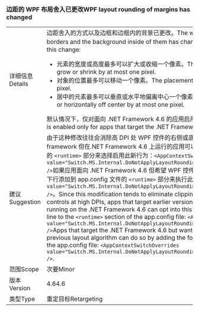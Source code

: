 ### <a name="wpf-layout-rounding-of-margins-has-changed"></a><span data-ttu-id="341cb-101">边距的 WPF 布局舍入已更改</span><span class="sxs-lookup"><span data-stu-id="341cb-101">WPF layout rounding of margins has changed</span></span>

|   |   |
|---|---|
|<span data-ttu-id="341cb-102">详细信息</span><span class="sxs-lookup"><span data-stu-id="341cb-102">Details</span></span>|<span data-ttu-id="341cb-103">边距舍入的方式以及边框和边框内的背景已更改。</span><span class="sxs-lookup"><span data-stu-id="341cb-103">The way in which margins are rounded and borders and the background inside of them has changed.</span></span> <span data-ttu-id="341cb-104">此更改的结果是：</span><span class="sxs-lookup"><span data-stu-id="341cb-104">As a result of this change:</span></span><ul><li><span data-ttu-id="341cb-105">元素的宽度或高度最多可以扩大或收缩一个像素。</span><span class="sxs-lookup"><span data-stu-id="341cb-105">The width or height of elements may grow or shrink by at most one pixel.</span></span></li><li><span data-ttu-id="341cb-106">对象的位置最多可以移动一个像素。</span><span class="sxs-lookup"><span data-stu-id="341cb-106">The placement of an object can move by at most one pixel.</span></span></li><li><span data-ttu-id="341cb-107">居中的元素最多可以垂直或水平地偏离中心一个像素。</span><span class="sxs-lookup"><span data-stu-id="341cb-107">Centered elements can be vertically or horizontally off center by at most one pixel.</span></span></li></ul><span data-ttu-id="341cb-108">默认情况下，仅对面向 .NET Framework 4.6 的应用启用此新布局。</span><span class="sxs-lookup"><span data-stu-id="341cb-108">By default, this new layout is enabled only for apps that target the .NET Framework 4.6.</span></span>|
|<span data-ttu-id="341cb-109">建议</span><span class="sxs-lookup"><span data-stu-id="341cb-109">Suggestion</span></span>|<span data-ttu-id="341cb-110">由于这种修改往往会消除高 DPI 处 WPF 控件的右侧或底部剪辑，因此面向早期版本的 .NET framework 但在.NET Framework 4.6 上运行的应用可以通过将下面的行添加到 app.config 文件的 <code>&lt;runtime&gt;</code> 部分来选择启用此新行为：<code>&lt;AppContextSwitchOverrides value=&quot;Switch.MS.Internal.DoNotApplyLayoutRoundingToMarginsAndBorderThickness=false&quot; /&gt;</code>如果应用面向 .NET Framework 4.6 但希望 WPF 控件使用之前的布局算法呈现，可以通过将以下行添加到 app.config 文件的 <code>&lt;runtime&gt;</code> 部分来执行此操作：<code>&lt;AppContextSwitchOverrides value=&quot;Switch.MS.Internal.DoNotApplyLayoutRoundingToMarginsAndBorderThickness=true&quot; /&gt;</code>。</span><span class="sxs-lookup"><span data-stu-id="341cb-110">Since this modification tends to eliminate clipping of the right or bottom of WPF controls at high DPIs, apps that target earlier versions of the .NET Framework but are running on the .NET Framework 4.6 can opt into this new behavior by adding the following line to the <code>&lt;runtime&gt;</code> section of the app.config file: <code>&lt;AppContextSwitchOverrides value=&quot;Switch.MS.Internal.DoNotApplyLayoutRoundingToMarginsAndBorderThickness=false&quot; /&gt;</code>Apps that target the .NET Framework 4.6 but want WPF controls to render using the previous layout algorithm can do so by adding the following line to the <code>&lt;runtime&gt;</code> section of the app.config file: <code>&lt;AppContextSwitchOverrides value=&quot;Switch.MS.Internal.DoNotApplyLayoutRoundingToMarginsAndBorderThickness=true&quot; /&gt;</code>.</span></span>|
|<span data-ttu-id="341cb-111">范围</span><span class="sxs-lookup"><span data-stu-id="341cb-111">Scope</span></span>|<span data-ttu-id="341cb-112">次要</span><span class="sxs-lookup"><span data-stu-id="341cb-112">Minor</span></span>|
|<span data-ttu-id="341cb-113">版本</span><span class="sxs-lookup"><span data-stu-id="341cb-113">Version</span></span>|<span data-ttu-id="341cb-114">4.6</span><span class="sxs-lookup"><span data-stu-id="341cb-114">4.6</span></span>|
|<span data-ttu-id="341cb-115">类型</span><span class="sxs-lookup"><span data-stu-id="341cb-115">Type</span></span>|<span data-ttu-id="341cb-116">重定目标</span><span class="sxs-lookup"><span data-stu-id="341cb-116">Retargeting</span></span>|

